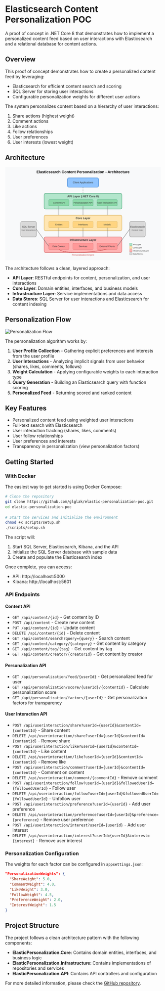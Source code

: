 # Elasticsearch Content Personalization POC

A proof of concept in .NET Core 8 that demonstrates how to implement a personalized content feed based on user interactions with Elasticsearch and a relational database for content actions.

## Overview

This proof of concept demonstrates how to create a personalized content feed by leveraging:

- Elasticsearch for efficient content search and scoring
- SQL Server for storing user interactions
- Configurable personalization weights for different user actions

The system personalizes content based on a hierarchy of user interactions:

1. Share actions (highest weight)
2. Comment actions 
3. Like actions
4. Follow relationships
5. User preferences
6. User interests (lowest weight)

## Architecture

![Architecture Diagram](https://raw.githubusercontent.com/glglak/elastic-personalization-poc/main/docs/architecture.svg)

The architecture follows a clean, layered approach:

- **API Layer**: RESTful endpoints for content, personalization, and user interactions
- **Core Layer**: Domain entities, interfaces, and business models
- **Infrastructure Layer**: Service implementations and data access
- **Data Stores**: SQL Server for user interactions and Elasticsearch for content indexing

## Personalization Flow

![Personalization Flow](https://raw.githubusercontent.com/glglak/elastic-personalization-poc/main/docs/personalization-flow.svg)

The personalization algorithm works by:

1. **User Profile Collection** - Gathering explicit preferences and interests from the user profile
2. **User Interactions** - Analyzing implicit signals from user behavior (shares, likes, comments, follows)
3. **Weight Calculation** - Applying configurable weights to each interaction type
4. **Query Generation** - Building an Elasticsearch query with function scoring
5. **Personalized Feed** - Returning scored and ranked content

## Key Features

- Personalized content feed using weighted user interactions
- Full-text search with Elasticsearch
- User interaction tracking (shares, likes, comments)
- User follow relationships
- User preferences and interests
- Transparency in personalization (view personalization factors)

## Getting Started

### With Docker

The easiest way to get started is using Docker Compose:

```bash
# Clone the repository
git clone https://github.com/glglak/elastic-personalization-poc.git
cd elastic-personalization-poc

# Start the services and initialize the environment
chmod +x scripts/setup.sh
./scripts/setup.sh
```

The script will:
1. Start SQL Server, Elasticsearch, Kibana, and the API
2. Initialize the SQL Server database with sample data
3. Create and populate the Elasticsearch index

Once complete, you can access:
- API: http://localhost:5000
- Kibana: http://localhost:5601

### API Endpoints

#### Content API

- `GET /api/content/{id}` - Get content by ID
- `POST /api/content` - Create new content
- `PUT /api/content/{id}` - Update content
- `DELETE /api/content/{id}` - Delete content
- `GET /api/content/search?query={query}` - Search content
- `GET /api/content/category/{category}` - Get content by category
- `GET /api/content/tag/{tag}` - Get content by tag
- `GET /api/content/creator/{creatorId}` - Get content by creator

#### Personalization API

- `GET /api/personalization/feed/{userId}` - Get personalized feed for user
- `GET /api/personalization/score/{userId}/{contentId}` - Calculate personalization score
- `GET /api/personalization/factors/{userId}` - Get personalization factors for transparency

#### User Interaction API

- `POST /api/userinteraction/share?userId={userId}&contentId={contentId}` - Share content
- `DELETE /api/userinteraction/share?userId={userId}&contentId={contentId}` - Remove share
- `POST /api/userinteraction/like?userId={userId}&contentId={contentId}` - Like content
- `DELETE /api/userinteraction/like?userId={userId}&contentId={contentId}` - Remove like
- `POST /api/userinteraction/comment?userId={userId}&contentId={contentId}` - Comment on content
- `DELETE /api/userinteraction/comment/{commentId}` - Remove comment
- `POST /api/userinteraction/follow?userId={userId}&followedUserId={followedUserId}` - Follow user
- `DELETE /api/userinteraction/follow?userId={userId}&followedUserId={followedUserId}` - Unfollow user
- `POST /api/userinteraction/preference?userId={userId}` - Add user preference
- `DELETE /api/userinteraction/preference?userId={userId}&preference={preference}` - Remove user preference
- `POST /api/userinteraction/interest?userId={userId}` - Add user interest
- `DELETE /api/userinteraction/interest?userId={userId}&interest={interest}` - Remove user interest

### Personalization Configuration

The weights for each factor can be configured in `appsettings.json`:

```json
"PersonalizationWeights": {
  "ShareWeight": 5.0,
  "CommentWeight": 4.0,
  "LikeWeight": 3.0,
  "FollowWeight": 4.5,
  "PreferenceWeight": 2.0,
  "InterestWeight": 1.5
}
```

## Project Structure

The project follows a clean architecture pattern with the following components:

- **ElasticPersonalization.Core**: Contains domain entities, interfaces, and business logic
- **ElasticPersonalization.Infrastructure**: Contains implementations of repositories and services
- **ElasticPersonalization.API**: Contains API controllers and configuration

For more detailed information, please check the [GitHub repository](https://github.com/glglak/elastic-personalization-poc).
